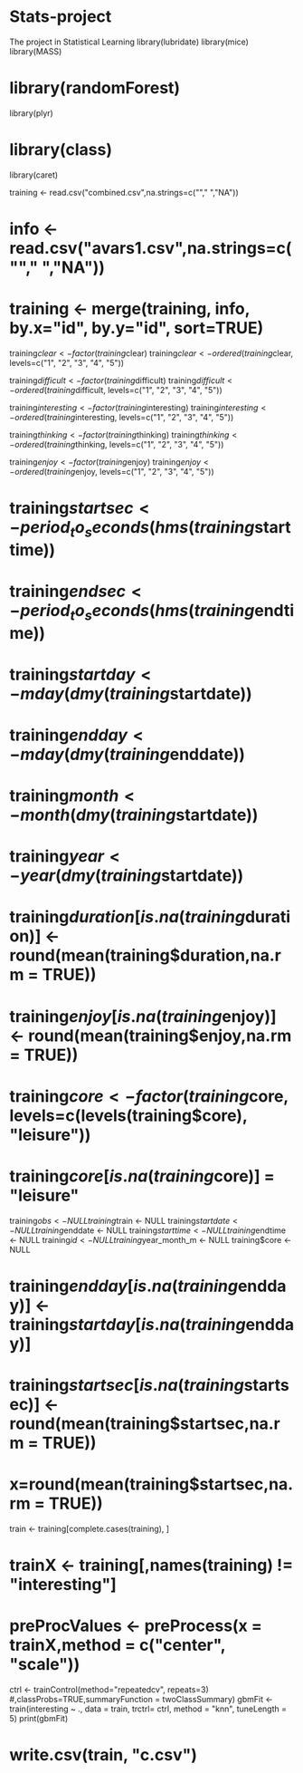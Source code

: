 # Stats-project
The project in Statistical Learning
library(lubridate)
library(mice)
library(MASS)
# library(randomForest)
library(plyr)
# library(class)
library(caret)

training <- read.csv("combined.csv",na.strings=c(""," ","NA"))
# info <- read.csv("avars1.csv",na.strings=c(""," ","NA"))
# training <- merge(training, info, by.x="id", by.y="id", sort=TRUE)

training$clear <- factor(training$clear)
training$clear <- ordered(training$clear, levels=c("1", "2", "3", "4", "5"))

training$difficult <- factor(training$difficult)
training$difficult <- ordered(training$difficult, levels=c("1", "2", "3", "4", "5"))

training$interesting <- factor(training$interesting)
training$interesting <- ordered(training$interesting, levels=c("1", "2", "3", "4", "5"))

training$thinking <- factor(training$thinking)
training$thinking <- ordered(training$thinking, levels=c("1", "2", "3", "4", "5"))

training$enjoy <- factor(training$enjoy)
training$enjoy <- ordered(training$enjoy, levels=c("1", "2", "3", "4", "5"))

# training$startsec<-period_to_seconds(hms(training$starttime))
# training$endsec<-period_to_seconds(hms(training$endtime))

# training$startday<-mday(dmy(training$startdate))
# training$endday<-mday(dmy(training$enddate))

# training$month<-month(dmy(training$startdate))
# training$year<-year(dmy(training$startdate))

# training$duration[is.na(training$duration)] <- round(mean(training$duration,na.rm = TRUE))
# training$enjoy[is.na(training$enjoy)] <- round(mean(training$enjoy,na.rm = TRUE))

# training$core <- factor(training$core, levels=c(levels(training$core), "leisure"))
# training$core[is.na(training$core)] = "leisure"

training$obs <- NULL
training$train <- NULL
training$startdate <- NULL 
training$enddate <- NULL
training$starttime <- NULL
training$endtime <- NULL
training$id <- NULL
training$year_month_m <- NULL
training$core <- NULL
# training$endday[is.na(training$endday)] <- training$startday[is.na(training$endday)]

# training$startsec[is.na(training$startsec)] <- round(mean(training$startsec,na.rm = TRUE))

# x=round(mean(training$startsec,na.rm = TRUE))
train <- training[complete.cases(training), ]

# trainX <- training[,names(training) != "interesting"]
# preProcValues <- preProcess(x = trainX,method = c("center", "scale"))

ctrl <- trainControl(method="repeatedcv", repeats=3) #,classProbs=TRUE,summaryFunction = twoClassSummary)
gbmFit <- train(interesting ~ ., data = train, trctrl= ctrl, method = "knn", tuneLength = 5)
print(gbmFit)
# write.csv(train, "c.csv")
